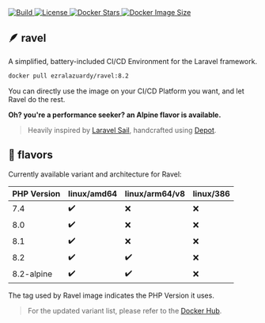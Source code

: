 <a href="https://github.com/ezralazuardy/ravel/actions/workflows/build.yml" target="_blank" rel="noopener noreferrer">
  <img src="https://github.com/ezralazuardy/ravel/actions/workflows/build.yml/badge.svg?branch=8.2" alt="Build">
</a>
<a href="https://github.com/ezralazuardy/ravel/blob/master/LICENSE" target="_blank" rel="noopener noreferrer">
  <img src="https://img.shields.io/github/license/ezralazuardy/ravel?color=yellow" alt="License">
</a>
<a href="https://hub.docker.com/r/ezralazuardy/ravel/tags" target="_blank" rel="noopener noreferrer">
  <img src="https://img.shields.io/docker/stars/ezralazuardy/ravel?color=blue" alt="Docker Stars">
</a>
<a href="https://hub.docker.com/r/ezralazuardy/ravel/tags" target="_blank" rel="noopener noreferrer">
  <img src="https://img.shields.io/docker/image-size/ezralazuardy/ravel/8.2?color=orange" alt="Docker Image Size">
</a>

## 🪶 ravel

A simplified, battery-included CI/CD Environment for the Laravel framework.

```bash
docker pull ezralazuardy/ravel:8.2
```

You can directly use the image on your CI/CD Platform you want, and let Ravel do the rest.

**Oh? you're a performance seeker? an Alpine flavor is available.**

> Heavily inspired by [Laravel Sail](https://github.com/laravel/sail), handcrafted using [Depot](https://depot.dev).

## 🍬 flavors

Currently available variant and architecture for Ravel:

| PHP Version      | linux/amd64        | linux/arm64/v8     | linux/386          |
| ---------------- | ------------------ | ------------------ | ------------------ |
| 7.4              | :heavy_check_mark: | :x:                | :x:                |
| 8.0              | :heavy_check_mark: | :x:                | :x:                |
| 8.1              | :heavy_check_mark: | :x:                | :x:                |
| 8.2              | :heavy_check_mark: | :heavy_check_mark: | :x:                |
| 8.2-alpine       | :heavy_check_mark: | :heavy_check_mark: | :x:                |

The tag used by Ravel image indicates the PHP Version it uses.

> For the updated variant list, please refer to the [Docker Hub](https://hub.docker.com/r/ezralazuardy/ravel/tags).
